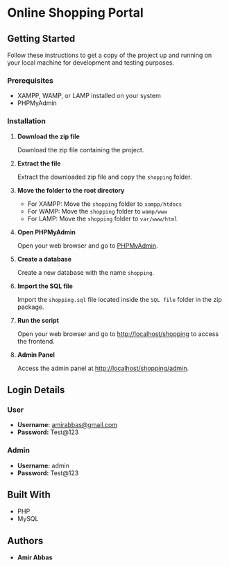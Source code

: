 # Online Shopping Portal

## Getting Started

Follow these instructions to get a copy of the project up and running on your local machine for development and testing purposes.

### Prerequisites

- XAMPP, WAMP, or LAMP installed on your system
- PHPMyAdmin

### Installation

1. **Download the zip file**

   Download the zip file containing the project.

2. **Extract the file**

   Extract the downloaded zip file and copy the `shopping` folder.

3. **Move the folder to the root directory**

   - For XAMPP: Move the `shopping` folder to `xampp/htdocs`
   - For WAMP: Move the `shopping` folder to `wamp/www`
   - For LAMP: Move the `shopping` folder to `var/www/html`

4. **Open PHPMyAdmin**

   Open your web browser and go to [PHPMyAdmin](http://localhost/phpmyadmin).

5. **Create a database**

   Create a new database with the name `shopping`.

6. **Import the SQL file**

   Import the `shopping.sql` file located inside the `SQL file` folder in the zip package.

7. **Run the script**

   Open your web browser and go to [http://localhost/shopping](http://localhost/shopping) to access the frontend.

8. **Admin Panel**

   Access the admin panel at [http://localhost/shopping/admin](http://localhost/shopping/admin).

## Login Details

### User

- **Username:** amirabbas@gmail.com
- **Password:** Test@123

### Admin

- **Username:** admin
- **Password:** Test@123

## Built With

- PHP
- MySQL

## Authors

- **Amir Abbas**

